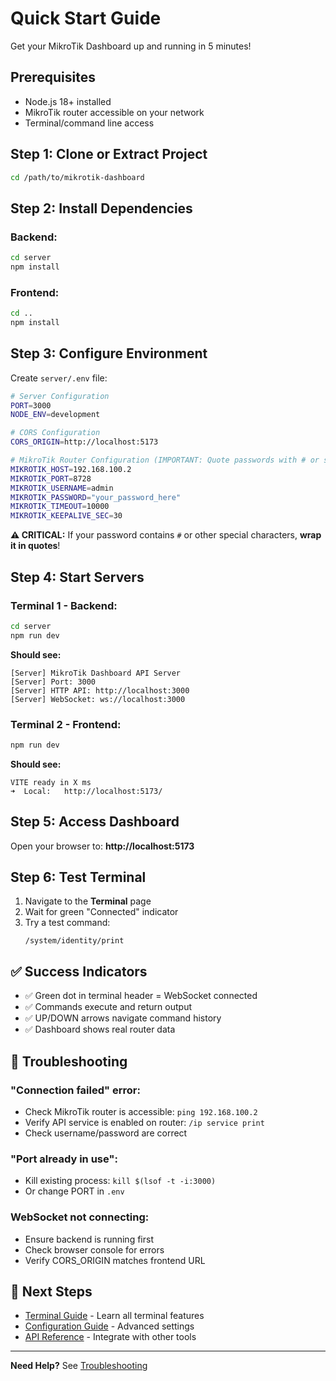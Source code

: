 # Quick Start Guide

Get your MikroTik Dashboard up and running in 5 minutes!

## Prerequisites

- Node.js 18+ installed
- MikroTik router accessible on your network
- Terminal/command line access

## Step 1: Clone or Extract Project

```bash
cd /path/to/mikrotik-dashboard
```

## Step 2: Install Dependencies

### Backend:
```bash
cd server
npm install
```

### Frontend:
```bash
cd ..
npm install
```

## Step 3: Configure Environment

Create `server/.env` file:

```bash
# Server Configuration
PORT=3000
NODE_ENV=development

# CORS Configuration
CORS_ORIGIN=http://localhost:5173

# MikroTik Router Configuration (IMPORTANT: Quote passwords with # or special chars!)
MIKROTIK_HOST=192.168.100.2
MIKROTIK_PORT=8728
MIKROTIK_USERNAME=admin
MIKROTIK_PASSWORD="your_password_here"
MIKROTIK_TIMEOUT=10000
MIKROTIK_KEEPALIVE_SEC=30
```

**⚠️ CRITICAL:** If your password contains `#` or other special characters, **wrap it in quotes**!

## Step 4: Start Servers

### Terminal 1 - Backend:
```bash
cd server
npm run dev
```

**Should see:**
```
[Server] MikroTik Dashboard API Server
[Server] Port: 3000
[Server] HTTP API: http://localhost:3000
[Server] WebSocket: ws://localhost:3000
```

### Terminal 2 - Frontend:
```bash
npm run dev
```

**Should see:**
```
VITE ready in X ms
➜  Local:   http://localhost:5173/
```

## Step 5: Access Dashboard

Open your browser to: **http://localhost:5173**

## Step 6: Test Terminal

1. Navigate to the **Terminal** page
2. Wait for green "Connected" indicator
3. Try a test command:
   ```
   /system/identity/print
   ```

## ✅ Success Indicators

- ✅ Green dot in terminal header = WebSocket connected
- ✅ Commands execute and return output
- ✅ UP/DOWN arrows navigate command history
- ✅ Dashboard shows real router data

## 🔧 Troubleshooting

### "Connection failed" error:
- Check MikroTik router is accessible: `ping 192.168.100.2`
- Verify API service is enabled on router: `/ip service print`
- Check username/password are correct

### "Port already in use":
- Kill existing process: `kill $(lsof -t -i:3000)`
- Or change PORT in `.env`

### WebSocket not connecting:
- Ensure backend is running first
- Check browser console for errors
- Verify CORS_ORIGIN matches frontend URL

## 🚀 Next Steps

- [Terminal Guide](TERMINAL.md) - Learn all terminal features
- [Configuration Guide](CONFIGURATION.md) - Advanced settings
- [API Reference](API.md) - Integrate with other tools

---

**Need Help?** See [Troubleshooting](TROUBLESHOOTING.md)
